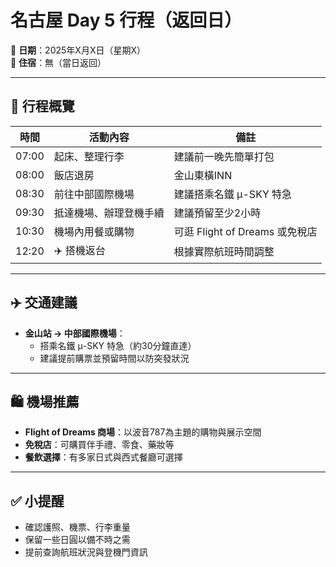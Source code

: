 # 名古屋 Day 5 行程（返回日）

📅 **日期**：2025年X月X日（星期X）  
🏨 **住宿**：無（當日返回）

---

## 🧳 行程概覽

| 時間       | 活動內容                     | 備註                         |
|------------|------------------------------|------------------------------|
| 07:00      | 起床、整理行李               | 建議前一晚先簡單打包         |
| 08:00      | 飯店退房                     | 金山東橫INN                  |
| 08:30      | 前往中部國際機場             | 建議搭乘名鐵 μ-SKY 特急     |
| 09:30      | 抵達機場、辦理登機手續       | 建議預留至少2小時            |
| 10:30      | 機場內用餐或購物             | 可逛 Flight of Dreams 或免稅店 |
| 12:20      | ✈️ 搭機返台                   | 根據實際航班時間調整         |

---

## ✈️ 交通建議

- **金山站 → 中部國際機場**：
  - 搭乘名鐵 μ-SKY 特急（約30分鐘直達）
  - 建議提前購票並預留時間以防突發狀況

---

## 🛍 機場推薦

- **Flight of Dreams 商場**：以波音787為主題的購物與展示空間
- **免稅店**：可購買伴手禮、零食、藥妝等
- **餐飲選擇**：有多家日式與西式餐廳可選擇

---

## ✅ 小提醒

- 確認護照、機票、行李重量
- 保留一些日圓以備不時之需
- 提前查詢航班狀況與登機門資訊

